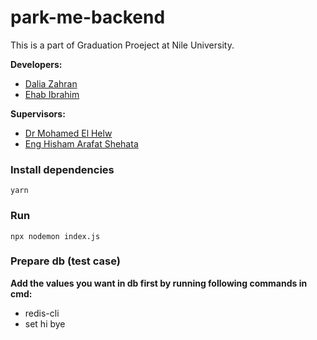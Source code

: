 # park-me-backend
This is a part of Graduation Proeject at Nile University.

**Developers:**
  - [Dalia Zahran](https://github.com/DaliaZhran)
  - [Ehab Ibrahim](http://github.com/ehabibrahimh)  

**Supervisors:**
  - [Dr Mohamed El Helw](https://www.linkedin.com/in/mohamedelhelw/)  
  - [Eng Hisham Arafat Shehata](https://www.linkedin.com/in/hisham-arafat-a7a69230)  


### Install dependencies
    yarn
### Run 
    npx nodemon index.js 

### Prepare db (test case)
**Add the values you want in db first by running following commands in cmd:**

  - redis-cli
  - set hi bye

